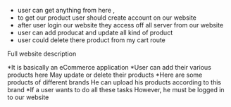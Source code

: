 * user can get anything from here , 
* to get our product user should create account on our website
* after user login our website they access off all server from our website
* user can add producat and update all kind of product
* user could delete there product from my cart route

Full website description

*It is basically an eCommerce application
*User can add their various products here
May update or delete their products
*Here are some products of different brands
He can upload his products according to this brand
*If a user wants to do all these tasks
However, he must be logged in to our website
